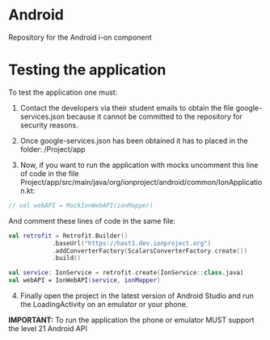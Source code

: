 # Android
Repository for the Android i-on component

# Testing the application
To test the application one must:

1. Contact the developers via their student emails to obtain the file google-services.json because it cannot be committed to the repository for security reasons.

2. Once google-services.json has been obtained it has to placed in the folder: /Project/app

3. Now, if you want to run the application with mocks uncomment this line of code in the file Project/app/src/main/java/org/ionproject/android/common/IonApplication.kt:
  ```kotlin
  // val webAPI = MockIonWebAPI(ionMapper)
  ```
 And comment these lines of code in the same file:
    
  ```kotlin
  val retrofit = Retrofit.Builder()
              .baseUrl("https://host1.dev.ionproject.org")
              .addConverterFactory(ScalarsConverterFactory.create())
              .build()

  val service: IonService = retrofit.create(IonService::class.java)
  val webAPI = IonWebAPI(service, ionMapper)
  ```
4. Finally open the project in the latest version of Android Studio and run the LoadingActivity on an emulator or your phone.

**IMPORTANT:** To run the application the phone or emulator MUST support the level 21 Android API 


